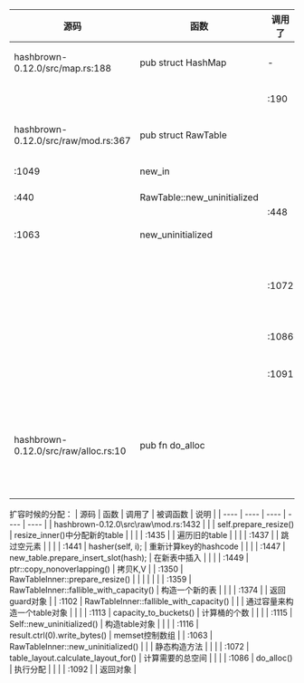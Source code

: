 
| 源码 | 函数 | 调用了 | 被调函数 | 说明 |
| ---- | ---- | ---- | ---- | ---- |
| hashbrown-0.12.0/src/map.rs:188 | pub struct HashMap | - | - | hashmap的结构定义 |
| | | :190 | `pub(crate) table: RawTable<(K, V), A>` | 具体的内部实现 |
| hashbrown-0.12.0/src/raw/mod.rs:367 | pub struct RawTable | | | hashtable的内部实现 |
| :1049 | new_in | | | hash表的初始化 |
|  |  | | |  |
| :440 | RawTable::new_uninitialized | | |  |
|  |  | :448 | RawTableInner::new_uninitialized() |  |
| :1063 | new_uninitialized | | | hash表的初始化 |
|  |  | :1072 | table_layout.calculate_layout_for | 计算bucket数组和ctrl数组的布局分布 |
|  |  | :1086 | do_alloc | 分配内存的函数 |
|  |  | :1091 | let ctrl = xxx | 偏移，找到ctrl数组的位置 |
| hashbrown-0.12.0/src/raw/alloc.rs:10 | pub fn do_alloc |  |  | 调用分配器的方法来分配内存<br />搞不懂为何如此复杂 |
|  |  |  |  |  |



扩容时候的分配：
| 源码 | 函数 | 调用了 | 被调函数 | 说明 |
| ---- | ---- | ---- | ---- | ---- |
| hashbrown-0.12.0\src\raw\mod.rs:1432 |  |  | self.prepare_resize() | resize_inner()中分配新的table |
|  |  | :1435 |  | 遍历旧的table |
|  |  | :1437 |  | 跳过空元素 |
|  |  | :1441 | hasher(self, i); | 重新计算key的hashcode |
|  |  | :1447 | new_table.prepare_insert_slot(hash); | 在新表中插入 |
|  |  | :1449 | ptr::copy_nonoverlapping() | 拷贝K,V |
| :1350 | RawTableInner::prepare_resize() |  |  |  |
|  |  | :1359 | RawTableInner::fallible_with_capacity() | 构造一个新的表 |
|  |  | :1374 |  | 返回guard对象 |
| :1102 | RawTableInner::fallible_with_capacity() |  |  | 通过容量来构造一个table对象 |
|  |  | :1113 | capacity_to_buckets() | 计算桶的个数 |
|  |  | :1115 | Self::new_uninitialized() | 构造table对象 |
|  |  | :1116 | result.ctrl(0).write_bytes() | memset控制数组 |
| :1063 | RawTableInner::new_uninitialized() |  |  | 静态构造方法 |
|  |  | :1072 | table_layout.calculate_layout_for() | 计算需要的总空间 |
|  |  | :1086 | do_alloc() | 执行分配 |
|  |  | :1092 |  | 返回对象 |

